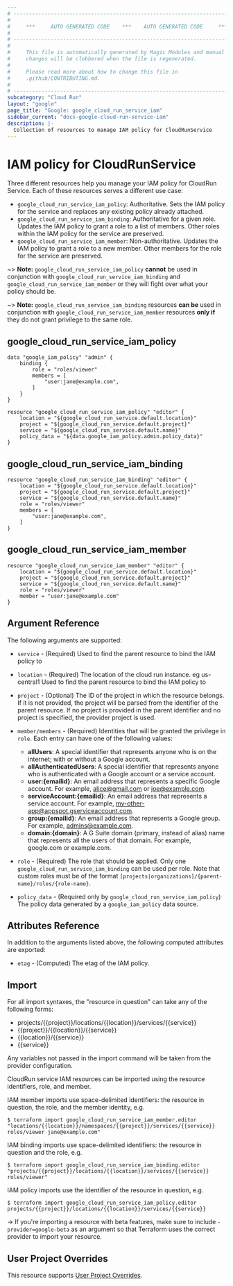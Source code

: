 ```yaml
---
# ----------------------------------------------------------------------------
#
#     ***     AUTO GENERATED CODE    ***    AUTO GENERATED CODE     ***
#
# ----------------------------------------------------------------------------
#
#     This file is automatically generated by Magic Modules and manual
#     changes will be clobbered when the file is regenerated.
#
#     Please read more about how to change this file in
#     .github/CONTRIBUTING.md.
#
# ----------------------------------------------------------------------------
subcategory: "Cloud Run"
layout: "google"
page_title: "Google: google_cloud_run_service_iam"
sidebar_current: "docs-google-cloud-run-service-iam"
description: |-
  Collection of resources to manage IAM policy for CloudRunService
---
```


# IAM policy for CloudRunService
Three different resources help you manage your IAM policy for CloudRun Service. Each of these resources serves a different use case:

* `google_cloud_run_service_iam_policy`: Authoritative. Sets the IAM policy for the service and replaces any existing policy already attached.
* `google_cloud_run_service_iam_binding`: Authoritative for a given role. Updates the IAM policy to grant a role to a list of members. Other roles within the IAM policy for the service are preserved.
* `google_cloud_run_service_iam_member`: Non-authoritative. Updates the IAM policy to grant a role to a new member. Other members for the role for the service are preserved.

~> **Note:** `google_cloud_run_service_iam_policy` **cannot** be used in conjunction with `google_cloud_run_service_iam_binding` and `google_cloud_run_service_iam_member` or they will fight over what your policy should be.

~> **Note:** `google_cloud_run_service_iam_binding` resources **can be** used in conjunction with `google_cloud_run_service_iam_member` resources **only if** they do not grant privilege to the same role.



## google\_cloud\_run\_service\_iam\_policy

```hcl
data "google_iam_policy" "admin" {
	binding {
		role = "roles/viewer"
		members = [
			"user:jane@example.com",
		]
	}
}

resource "google_cloud_run_service_iam_policy" "editor" {
	location = "${google_cloud_run_service.default.location}"
	project = "${google_cloud_run_service.default.project}"
	service = "${google_cloud_run_service.default.name}"
	policy_data = "${data.google_iam_policy.admin.policy_data}"
}
```

## google\_cloud\_run\_service\_iam\_binding

```hcl
resource "google_cloud_run_service_iam_binding" "editor" {
	location = "${google_cloud_run_service.default.location}"
	project = "${google_cloud_run_service.default.project}"
	service = "${google_cloud_run_service.default.name}"
	role = "roles/viewer"
	members = [
		"user:jane@example.com",
	]
}
```

## google\_cloud\_run\_service\_iam\_member

```hcl
resource "google_cloud_run_service_iam_member" "editor" {
	location = "${google_cloud_run_service.default.location}"
	project = "${google_cloud_run_service.default.project}"
	service = "${google_cloud_run_service.default.name}"
	role = "roles/viewer"
	member = "user:jane@example.com"
}
```

## Argument Reference

The following arguments are supported:

* `service` - (Required) Used to find the parent resource to bind the IAM policy to
* `location` - (Required) The location of the cloud run instance. eg us-central1 Used to find the parent resource to bind the IAM policy to

* `project` - (Optional) The ID of the project in which the resource belongs.
    If it is not provided, the project will be parsed from the identifier of the parent resource. If no project is provided in the parent identifier and no project is specified, the provider project is used.

* `member/members` - (Required) Identities that will be granted the privilege in `role`.
  Each entry can have one of the following values:
  * **allUsers**: A special identifier that represents anyone who is on the internet; with or without a Google account.
  * **allAuthenticatedUsers**: A special identifier that represents anyone who is authenticated with a Google account or a service account.
  * **user:{emailid}**: An email address that represents a specific Google account. For example, alice@gmail.com or joe@example.com.
  * **serviceAccount:{emailid}**: An email address that represents a service account. For example, my-other-app@appspot.gserviceaccount.com.
  * **group:{emailid}**: An email address that represents a Google group. For example, admins@example.com.
  * **domain:{domain}**: A G Suite domain (primary, instead of alias) name that represents all the users of that domain. For example, google.com or example.com.

* `role` - (Required) The role that should be applied. Only one
    `google_cloud_run_service_iam_binding` can be used per role. Note that custom roles must be of the format
    `[projects|organizations]/{parent-name}/roles/{role-name}`.

* `policy_data` - (Required only by `google_cloud_run_service_iam_policy`) The policy data generated by
  a `google_iam_policy` data source.

## Attributes Reference

In addition to the arguments listed above, the following computed attributes are
exported:

* `etag` - (Computed) The etag of the IAM policy.

## Import

For all import syntaxes, the "resource in question" can take any of the following forms:

* projects/{{project}}/locations/{{location}}/services/{{service}}
* {{project}}/{{location}}/{{service}}
* {{location}}/{{service}}
* {{service}}

Any variables not passed in the import command will be taken from the provider configuration.

CloudRun service IAM resources can be imported using the resource identifiers, role, and member.

IAM member imports use space-delimited identifiers: the resource in question, the role, and the member identity, e.g.
```
$ terraform import google_cloud_run_service_iam_member.editor "locations/{{location}}/namespaces/{{project}}/services/{{service}} roles/viewer jane@example.com"
```

IAM binding imports use space-delimited identifiers: the resource in question and the role, e.g.
```
$ terraform import google_cloud_run_service_iam_binding.editor "projects/{{project}}/locations/{{location}}/services/{{service}} roles/viewer"
```

IAM policy imports use the identifier of the resource in question, e.g.
```
$ terraform import google_cloud_run_service_iam_policy.editor projects/{{project}}/locations/{{location}}/services/{{service}}
```

-> If you're importing a resource with beta features, make sure to include `-provider=google-beta`
as an argument so that Terraform uses the correct provider to import your resource.

## User Project Overrides

This resource supports [User Project Overrides](https://www.terraform.io/docs/providers/google/guides/provider_reference.html#user_project_override).
